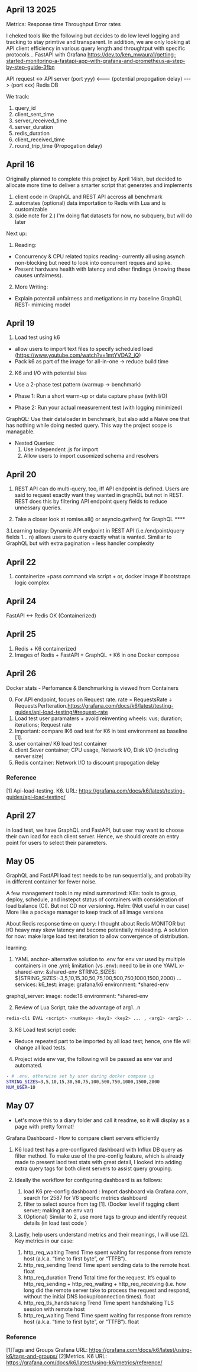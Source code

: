 

## April 13 2025
Metrics:
Response time
Throughput
Error rates



I cheked tools like the following but decides to do low level logging and tracking to stay primtive and transparent.
In addition, we are only looking at API client efficiency in various query length and throughtput with specific protocols... 
FastAPI with Grafana
https://dev.to/ken_mwaura1/getting-started-monitoring-a-fastapi-app-with-grafana-and-prometheus-a-step-by-step-guide-3fbn 


API request <-> API server (port yyy) <--- (potential propogation delay) ---> (port xxx) Redis DB

We track:
1. query_id
2. client_sent_time
3. server_received_time
4. server_duration
5. redis_duration
6. client_received_time
7. round_trip_time (Propogation delay)



## April 16 
Originally planned to complete this project by  April 14ish, but decided to allocate more time to 
deliver a smarter script that generates and implements 
1. client code in GraphQL and REST API accross all benchmark 
2. automates (optional) data importation to Redis with Lua and is customizable 
3. (side note for 2.) I'm doing flat datasets for now, no subquery, but will do later 


Next up:
1. Reading: 
  - Concurrency & CPU related topics reading- currently all using asynch non-blocking but need to look into concurrent reques and spike.
  - Present hardware health with latency and other findings (knowing these causes unfairness).
2. More Writing:
  - Explain potentail unfairness and metigations in my baseline GraphQL REST- mimicing model


## April 19
1. Load test using k6
  - allow users to import text files to specify scheduled load (https://www.youtube.com/watch?v=1mtYVDA2_iQ)
  - Pack k6 as part of the image for all-in-one -> reduce build time 

2. K6 and I/O with potential bias
  - Use a 2-phase test pattern (warmup → benchmark)

  - Phase 1: Run a short warm-up or data capture phase (with I/O)
  - Phase 2: Run your actual measurement test (with logging minimized)


GraphQL:
Use their dataloader in benchmark, but also add a Naive one that has nothing while doing nested query.
This way the project scope is managable.
- Nested Queries: 
  1. Use independent .js for import
  2. Allow users to import cusomized schema and resolvers 



## April 20 

1. REST API can do multi-query, too, iff API endpoint is defined. 
Users are said to request exactly want they wanted in graphQL but not in REST.
REST does this by filtering API endpoint query fields to reduce unnessary queries. 

2. Take a closer look at romise.all() or asyncio.gather() for GraphQL ****

3.Learning today: Dynamic API endpoint in REST API (i.e./endpoint/query fields 1... n) allows users 
to query exactly what is wanted. Similiar to GraphQL but with extra pagination + less handler complexity


## April 22 

1. containerize +pass command via script + or, docker image if bootstraps logic complex


## April 24
FastAPI <-> Redis OK (Containerized)

## April 25

1. Redis + K6 containerized 
2. Images of Redis + FastAPI + GraphQL + K6 in one Docker compose 

## April 26


Docker stats - Perfomance & Benchmarking is viewed from Containers

0. For API endpoint, focues on Request rate. rate = RequestsRate ÷ RequestsPerIteration.https://grafana.com/docs/k6/latest/testing-guides/api-load-testing/#request-rate
0. Load test user paramaters + avoid reinventing wheels: vus; duration; iterations; Request rate
0. Important: compare lK6 oad test for K6 in test environment as baseline [1]. 
1. user container/ K6 load test container 
2. client Sever container; CPU usage, Network I/O, Disk I/O (including server size)
3. Redis container:  Network I/O to discount propogation delay 

### Reference
  [1] Api-load-testing. K6. URL:  https://grafana.com/docs/k6/latest/testing-guides/api-load-testing/

## April 27

in load test, we have GraphQL and FastAPI, but user may want to choose their own load for each client server. 
Hence, we should create an entry point for users to select their parameters.

## May 05

GraphQL and FastAPI load test needs to be run sequentially, and probability in different container for fewer noise. 

A few management tools in my mind summarized:
K8s: tools to group, deploy, schedule, and instepct status of containers with consideration of load balance (CI). But not CD nor versioning.
Helm: (Not useful in our case) More like a package manager to keep track of all image versions  

About Redis response time on query: I thought about Redis MONITOR but I/O heavy may skew latency and become potentially misleading. 
A solution for now: make large load test iteration to allow convergence of distribution.

learning: 
1. YAML anchor- alternative solution to .env for env var used by multiple containers in one .yml; limitation (vs .env): need to be in one YAML
x-shared-env: &shared-env
  STRING_SIZES: ${STRING_SIZES:-3,5,10,15,30,50,75,100,500,750,1000,1500,2000} 
  ...
  services:
  k6_test:
    image: grafana/k6
    environment: *shared-env

  graphql_server:
    image: node:18
    environment: *shared-env

2. Review of Lua Script, take the advantage of arg1...n
```bash 
redis-cli EVAL <script> <numkeys> <key1> <key2> ... , <arg1> <arg2> ...
```

3. K6 Load test script code: 
- Reduce repeated part to be imported by all load test; hence, one file will change all load tests.

4. Project wide env var, the following will be passed as env var and automated.
```bash 
- # .env, otherwise set by user during docker compose up 
STRING_SIZES=3,5,10,15,30,50,75,100,500,750,1000,1500,2000
NUM_USER=10
```

## May 07 

- Let's move this to a diary folder and call it readme, so it will display as a page with pretty format!


Grafana Dashboard - How to compare client servers efficiently

1. K6 load test has a pre-configured dashboard with Influx DB query as filter method. 
To make use of the pre-config feature, which is already made to present laod test stats with great detail, I looked into adding extra query tags for both client servers to assist query grouping. 

2. Ideally the workflow for configuring dashboard is as follows:
    1. load K6 pre-config dashboard : Import dashboard via Grafana.com, search for 2587 for V6 specific metrics dashboard 
    2. filter to select source from tag [1]. (Docker level if tagging client server; making it an env var)
    3. (Optional) Similar to 2, use more tags to group and identify  request details (in load test code )
3. Lastly, help users understand metrics and their meanings, I will use [2]. Key metrics in our case:
    1. http_req_waiting	Trend	Time spent waiting for response from remote host (a.k.a. “time to first byte”, or “TTFB”).
    2. http_req_sending	Trend	Time spent sending data to the remote host. float
    3. http_req_duration	Trend	Total time for the request. It’s equal to http_req_sending + http_req_waiting + http_req_receiving (i.e. how long did the remote server take to process the request and respond, without the initial DNS lookup/connection times). float
    4. http_req_tls_handshaking	Trend	Time spent handshaking TLS session with remote host
    5. http_req_waiting	Trend	Time spent waiting for response from remote host (a.k.a. “time to first byte”, or “TTFB”). float


###  Reference
  [1]Tags and Groups Grafana URL: https://grafana.com/docs/k6/latest/using-k6/tags-and-groups/ 
  [2]Metrics. K6 URL: https://grafana.com/docs/k6/latest/using-k6/metrics/reference/





